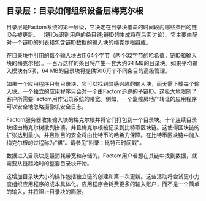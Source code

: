 ## 目录层：目录如何组织设备层梅克尔根

目录层是Factom系统的第一层级，它决定在目录块覆盖的时间段内哪些条目的链ID会被更新。 （链IDs识别用户的条目链;链ID的生成将在后面讨论）。它主要由配对一个链ID的列表和包含链ID数据的输入块的梅克尔根组成。

在目录块中引用的每个输入块占用64个字节（两个32字节的哈希值，链ID和输入块的梅克尔根）。一百万这样的条目将产生一套大约64 MB的目录块。如果平均输入模块有5项，64 MB的目录块将提供500万个不同条目的高级管理。

如果一个应用程序只有目录块，它可以找到其感兴趣的输入块，而无需下载每个输入块。一个独立的应用程序只会对一个由Factom追踪的子链ID。这极大地限制了客户所需要Factom用作记录系统的带宽。例如，一个监控房地产转让的应用程序可以安全地忽略摄像机安全日志。

Factom服务器收集输入块的梅克尔根并将它们打包到一个目录块。十个连续目录块经由梅克尔树散列拼凑，并且梅克尔根被记录到比特币区块链。这使得区块链的扩张达到最小，并且账目的安全将由比特币的哈希力保障。在比特币区块链中加入梅克尔根的过程称为“锚”。请参见“附录：比特币时间戳”。

数据进入目录块是最消耗带宽和存储的。Factom用户若想在其链中找到数据，就需要从链起始时的整套目录块开始。

这增加目录块大小的操作包括独立链的创建和第一次更新。这些活动将尝试更小力度组织应用程序的成本具体化。应用程序会耗费更多的输入账户，而不是一个简单的输入，并将阻止目录块的膨胀。

